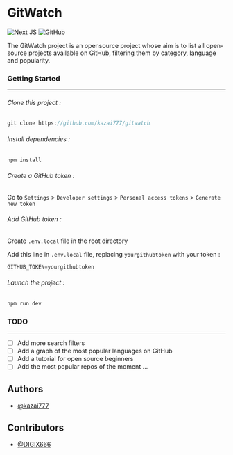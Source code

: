 # GitWatch

![Next JS](https://img.shields.io/badge/Next-black?style=for-the-badge&logo=next.js&logoColor=white) ![GitHub](https://img.shields.io/badge/github-%23121011.svg?style=for-the-badge&logo=github&logoColor=white)

The GitWatch project is an opensource project whose aim is to list all open-source projects available on GitHub, filtering them by category, language and popularity.


### Getting Started
---
###### *Clone this project :*

```go
git clone https://github.com/kazai777/gitwatch
```

###### *Install dependencies :*

```go
npm install
```

###### *Create a GitHub token :*
Go to `Settings` > `Developer settings` > `Personal access tokens` > `Generate new token`

###### *Add GitHub token :*

Create `.env.local` file in the root directory

Add this line in `.env.local` file, replacing `yourgithubtoken` with your token :

```go
GITHUB_TOKEN=yourgithubtoken
```


###### *Launch the project :*

```go
npm run dev
```

### TODO
---

- [ ] Add more search filters
- [ ] Add a graph of the most popular languages on GitHub
- [ ] Add a tutorial for open source beginners
- [ ] Add the most popular repos of the moment
...

## Authors

- [@kazai777](https://www.github.com/kazai777)

## Contributors

- [@DIGIX666](https://www.github.com/DIGIX666)